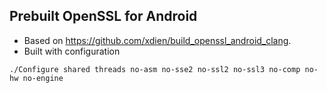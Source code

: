 ## Prebuilt OpenSSL for Android
- Based on https://github.com/xdien/build_openssl_android_clang.
- Built with configuration 
```
./Configure shared threads no-asm no-sse2 no-ssl2 no-ssl3 no-comp no-hw no-engine
```